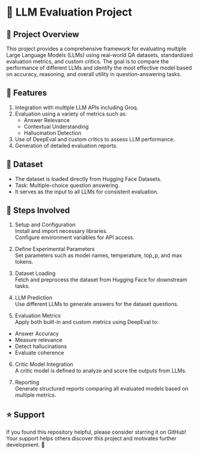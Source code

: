 # 🧠 LLM Evaluation Project
## 📌 Project Overview
This project provides a comprehensive framework for evaluating multiple Large Language Models (LLMs) using real-world QA datasets, standardized evaluation metrics, and custom critics. The goal is to compare the performance of different LLMs and identify the most effective model based on accuracy, reasoning, and overall utility in question-answering tasks.

## 🚀 Features
1. Integration with multiple LLM APIs including Groq.
2. Evaluation using a variety of metrics such as:
   - Answer Relevance
   - Contextual Understanding 
   - Hallucination Detection
3. Use of DeepEval and custom critics to assess LLM performance.
4. Generation of detailed evaluation reports.

## 📂 Dataset
- The dataset is loaded directly from Hugging Face Datasets.
- Task: Multiple-choice question answering.
- It serves as the input to all LLMs for consistent evaluation.

## 🧪 Steps Involved
1. Setup and Configuration  
Install and import necessary libraries.  
Configure environment variables for API access.  

2. Define Experimental Parameters  
Set parameters such as model names, temperature, top_p, and max tokens.  

3. Dataset Loading  
Fetch and preprocess the dataset from Hugging Face for downstream tasks.  

4. LLM Prediction  
Use different LLMs to generate answers for the dataset questions.  

5. Evaluation Metrics  
Apply both built-in and custom metrics using DeepEval to:  
- Answer Accuracy
- Measure relevance
- Detect hallucinations
- Evaluate coherence

6. Critic Model Integration  
A critic model is defined to analyze and score the outputs from LLMs.  

7. Reporting  
Generate structured reports comparing all evaluated models based on multiple metrics.  

## ⭐ Support
If you found this repository helpful, please consider starring it on GitHub!
Your support helps others discover this project and motivates further development. 🌟